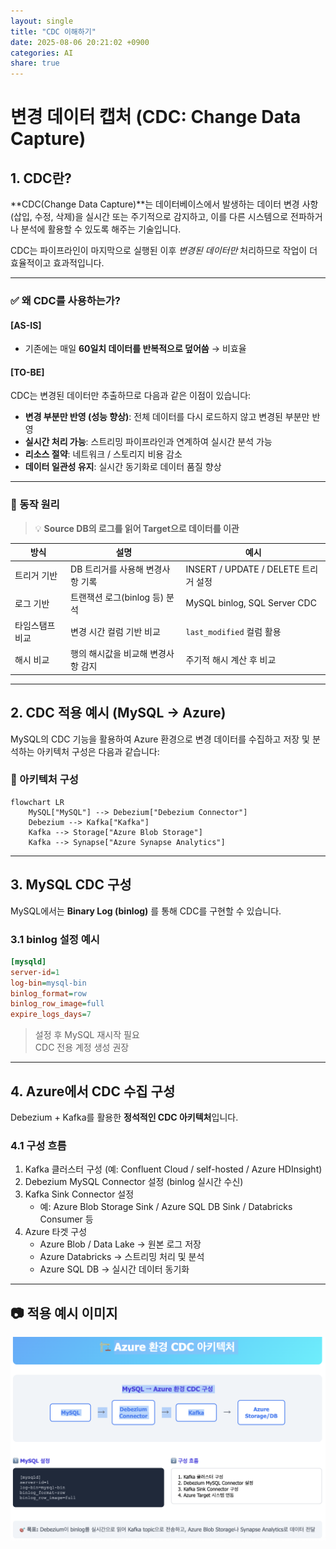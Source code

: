 ```yaml
---
layout: single
title: "CDC 이해하기"
date: 2025-08-06 20:21:02 +0900
categories: AI
share: true
---
```


# 변경 데이터 캡처 (CDC: Change Data Capture)

## 1. CDC란?

**CDC(Change Data Capture)**는 데이터베이스에서 발생하는 데이터 변경 사항(삽입, 수정, 삭제)을 실시간 또는 주기적으로 감지하고, 이를 다른 시스템으로 전파하거나 분석에 활용할 수 있도록 해주는 기술입니다.

CDC는 파이프라인이 마지막으로 실행된 이후 _변경된 데이터만_ 처리하므로 작업이 더 효율적이고 효과적입니다.

---

### ✅ 왜 CDC를 사용하는가?

#### [AS-IS]

- 기존에는 매일 **60일치 데이터를 반복적으로 덮어씀** → 비효율

#### [TO-BE]

CDC는 변경된 데이터만 추출하므로 다음과 같은 이점이 있습니다:

- **변경 부분만 반영 (성능 향상)**: 전체 데이터를 다시 로드하지 않고 변경된 부분만 반영
- **실시간 처리 가능**: 스트리밍 파이프라인과 연계하여 실시간 분석 가능
- **리소스 절약**: 네트워크 / 스토리지 비용 감소
- **데이터 일관성 유지**: 실시간 동기화로 데이터 품질 향상

---

### 🔧 동작 원리

> 💡 **Source DB의 로그를 읽어 Target으로 데이터를 이관**

| 방식            | 설명                               | 예시                                 |
| --------------- | ---------------------------------- | ------------------------------------ |
| 트리거 기반     | DB 트리거를 사용해 변경사항 기록   | INSERT / UPDATE / DELETE 트리거 설정 |
| 로그 기반       | 트랜잭션 로그(binlog 등) 분석      | MySQL binlog, SQL Server CDC         |
| 타임스탬프 비교 | 변경 시간 컬럼 기반 비교           | `last_modified` 컬럼 활용            |
| 해시 비교       | 행의 해시값을 비교해 변경사항 감지 | 주기적 해시 계산 후 비교             |

---

## 2. CDC 적용 예시 (MySQL → Azure)

MySQL의 CDC 기능을 활용하여 Azure 환경으로 변경 데이터를 수집하고 저장 및 분석하는 아키텍처 구성은 다음과 같습니다:

### 📌 아키텍처 구성

```mermaid
flowchart LR
    MySQL["MySQL"] --> Debezium["Debezium Connector"]
    Debezium --> Kafka["Kafka"]
    Kafka --> Storage["Azure Blob Storage"]
    Kafka --> Synapse["Azure Synapse Analytics"]
```

---

## 3. MySQL CDC 구성

MySQL에서는 **Binary Log (binlog)** 를 통해 CDC를 구현할 수 있습니다.

### 3.1 binlog 설정 예시

```ini
[mysqld]
server-id=1
log-bin=mysql-bin
binlog_format=row
binlog_row_image=full
expire_logs_days=7
```

> 설정 후 MySQL 재시작 필요  
> CDC 전용 계정 생성 권장

---

## 4. Azure에서 CDC 수집 구성

Debezium + Kafka를 활용한 **정석적인 CDC 아키텍처**입니다.

### 4.1 구성 흐름

1. Kafka 클러스터 구성 (예: Confluent Cloud / self-hosted / Azure HDInsight)
2. Debezium MySQL Connector 설정 (binlog 실시간 수신)
3. Kafka Sink Connector 설정
   - 예: Azure Blob Storage Sink / Azure SQL DB Sink / Databricks Consumer 등
4. Azure 타겟 구성
   - Azure Blob / Data Lake → 원본 로그 저장
   - Azure Databricks → 스트리밍 처리 및 분석
   - Azure SQL DB → 실시간 데이터 동기화

---

## 📷 적용 예시 이미지

![적용 Idea](/assets/images/2025-08-06-img1.png)
